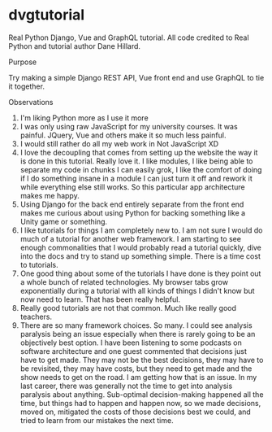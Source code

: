 # dvgtutorial
Real Python Django, Vue and GraphQL tutorial. All code credited to Real Python and tutorial author Dane Hillard. 

Purpose

Try making a simple Django REST API, Vue front end and use GraphQL to tie it together.

Observations

1. I'm liking Python more as I use it more
2. I was only using raw JavaScript for my university courses. It was painful. JQuery, Vue and others make it so much less painful.
3. I would still rather do all my web work in Not JavaScript XD
4. I love the decoupling that comes from setting up the website the way it is done in this tutorial. Really love it. I like modules, I like being able to separate my code in chunks I can easily grok, I like the comfort of doing if I do something insane in a module I can just turn it off and rework it while everything else still works. So this particular app architecture makes me happy.
5. Using Django for the back end entirely separate from the front end makes me curious about using Python for backing something like a Unity game or something.
6. I like tutorials for things I am completely new to. I am not sure I would do much of a tutorial for another web framework. I am starting to see enough commonalities that I would probably read a tutorial quickly, dive into the docs and try to stand up something simple. There is a time cost to tutorials.
7. One good thing about some of the tutorials I have done is they point out a whole bunch of related technologies. My browser tabs grow exponentially during a tutorial with all kinds of things I didn't know but now need to learn. That has been really helpful.
8. Really good tutorials are not that common. Much like really good teachers.
9. There are so many framework choices. So many. I could see analysis paralysis being an issue especially when there is rarely going to be an objectively best option. I have been listening to some podcasts on software architecture and one guest commented that decisions just have to get made. They may not be the best decisions, they may have to be revisited, they may have costs, but they need to get made and the show needs to get on the road. I am getting how that is an issue. In my last career, there was generally not the time to get into analysis paralysis about anything. Sub-optimal decision-making happened all the time, but things had to happen and happen now, so we made decisions, moved on, mitigated the costs of those decisions best we could, and tried to learn from our mistakes the next time. 
